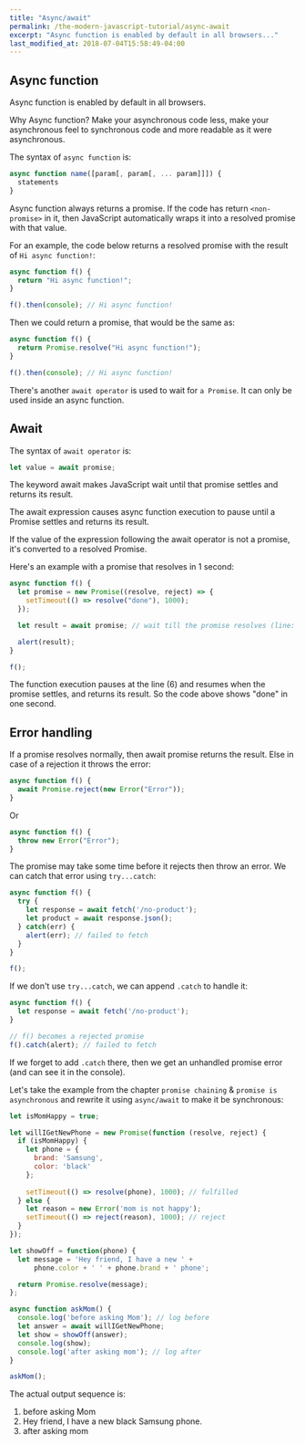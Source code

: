 ```yaml
---
title: "Async/await"
permalink: /the-modern-javascript-tutorial/async-await
excerpt: "Async function is enabled by default in all browsers..."
last_modified_at: 2018-07-04T15:58:49-04:00
---
```


## Async function

Async function is enabled by default in all browsers. 

Why Async function? Make your asynchronous code less, make your asynchronous feel to synchronous code and more readable as it were asynchronous.

The syntax of `async function` is:

```javascript
async function name([param[, param[, ... param]]]) {
  statements
}
```

Async function always returns a promise. If the code has return `<non-promise>` in it, then JavaScript automatically wraps it into a resolved promise with that value.

For an example, the code below returns a resolved promise with the result of `Hi async function!`:

```javascript
async function f() {
  return "Hi async function!";
}

f().then(console); // Hi async function!
```

Then we could return a promise, that would be the same as:

```javascript
async function f() {
  return Promise.resolve("Hi async function!");
}

f().then(console); // Hi async function!
```

There's another `await operator` is used to wait for `a Promise`. It can only be used inside an async function.

## Await

The syntax of `await operator` is:

```javascript
let value = await promise;
```

The keyword await makes JavaScript wait until that promise settles and returns its result.

The await expression causes async function execution to pause until a Promise settles and returns its result.

If the value of the expression following the await operator is not a promise, it's converted to a resolved Promise.

Here's an example with a promise that resolves in 1 second:

```javascript
async function f() {
  let promise = new Promise((resolve, reject) => {
    setTimeout(() => resolve("done"), 1000);
  });

  let result = await promise; // wait till the promise resolves (line: 6)

  alert(result);
}

f();
```

The function execution pauses at the line (6) and resumes when the promise settles, and returns its result. So the code above shows "done" in one second.

## Error handling

If a promise resolves normally, then await promise returns the result. Else in case of a rejection it throws the error:

```javascript
async function f() {
  await Promise.reject(new Error("Error"));
}
```

Or

```javascript
async function f() {
  throw new Error("Error");
}
```

The promise may take some time before it rejects then throw an error. We can catch that error using `try...catch`:

```javascript
async function f() {
  try {
    let response = await fetch('/no-product');
    let product = await response.json();
  } catch(err) {
    alert(err); // failed to fetch
  }
}

f();
```

If we don't use `try...catch`, we can append `.catch` to handle it:

```javascript
async function f() {
  let response = await fetch('/no-product');
}

// f() becomes a rejected promise
f().catch(alert); // failed to fetch
``` 

If we forget to add `.catch` there, then we get an unhandled promise error (and can see it in the console).

Let's take the example from the chapter `promise chaining` & `promise is asynchronous` and rewrite it using `async/await` to make it be synchronous:

```javascript
let isMomHappy = true;

let willIGetNewPhone = new Promise(function (resolve, reject) {
  if (isMomHappy) {
    let phone = {
      brand: 'Samsung',
      color: 'black'
    };
    
    setTimeout(() => resolve(phone), 1000); // fulfilled
  } else {
    let reason = new Error('mom is not happy');
    setTimeout(() => reject(reason), 1000); // reject
  }
});

let showOff = function(phone) {
  let message = 'Hey friend, I have a new ' +
      phone.color + ' ' + phone.brand + ' phone';

  return Promise.resolve(message);
};

async function askMom() {
  console.log('before asking Mom'); // log before
  let answer = await willIGetNewPhone;
  let show = showOff(answer);
  console.log(show);
  console.log('after asking mom'); // log after
}

askMom();
```

The actual output sequence is:

1. before asking Mom
2. Hey friend, I have a new black Samsung phone.
3. after asking mom
